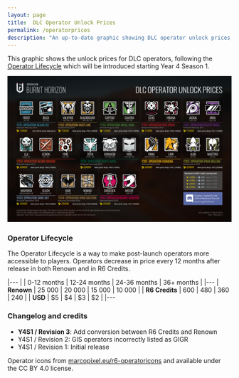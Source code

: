 ```yaml
---
layout: page
title:  DLC Operator Unlock Prices
permalink: /operatorprices
description: "An up-to-date graphic showing DLC operator unlock prices, effective Year 4 Season 1."
---
```


This graphic shows the unlock prices for DLC operators, following the [Operator Lifecycle](#operator-lifecycle) which will be introduced starting Year 4 Season 1.

[![Graphics on DLC Operator Unlock Prices](/assets/images/operator-prices/OperatorPrices.png)](/assets/images/operator-prices/OperatorPrices.png)

### Operator Lifecycle

The Operator Lifecycle is a way to make post-launch operators more accessible to players. Operators decrease in price every 12 months after release in both Renown and in R6 Credits. 

|---
|                | 0-12 months | 12-24 months | 24-36 months | 36+ months |
|---
| **Renown**     | 25 000      | 20 000       | 15 000       | 10 000     |
| **R6 Credits** | 600         | 480          | 360          | 240        |
| **USD**        | $5          | $4           | $3           | $2         |
|---

### Changelog and credits

* **Y4S1 / Revision 3**: Add conversion between R6 Credits and Renown
* Y4S1 / Revision 2: GIS operators incorrectly listed as GIGR
* Y4S1 / Revision 1: Initial release

Operator icons from [marcopixel.eu/r6-operatoricons](https://marcopixel.eu/r6-operatoricons/) and available under the CC BY 4.0 license.


